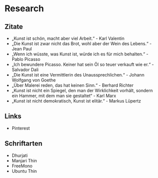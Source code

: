 # Research
## Zitate
* „Kunst ist schön, macht aber viel Arbeit.“ - Karl Valentin
* „Die Kunst ist zwar nicht das Brot, wohl aber der Wein des Lebens.“ - Jean Paul
* „Wenn ich wüsste, was Kunst ist, würde ich es für mich behalten.“ - Pablo Picasso
* „Ich bewundere Picasso. Keiner hat sein Öl so teuer verkauft wie er.“ - Salvador Dali
* „Die Kunst ist eine Vermittlerin des Unaussprechlichen.“ - Johann Wolfgang von Goethe
* „Über Malerei reden, das hat keinen Sinn.“ - Berhard Richter
* „Kunst ist nicht ein Spiegel, den man der Wirklichkeit vorhält, sondern ein Hammer, mit dem man sie gestaltet“ - Karl Marx
* „Kunst ist nicht demokratisch, Kunst ist elitär.“ - Markus Lüpertz
## Links
* Pinterest[](https://www.pinterest.de/pin/24558760453305446/)
## Schriftarten
* Dhurjati
* Manjari Thin
* FreeMono
* Ubuntu Thin